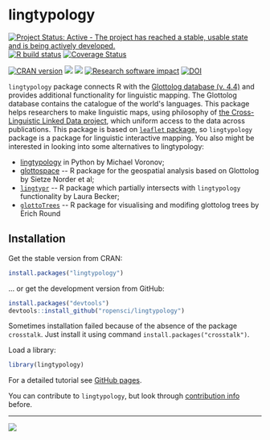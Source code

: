 # lingtypology

[![Project Status: Active - The project has reached a stable, usable state and is being actively developed.](http://www.repostatus.org/badges/latest/active.svg)](http://www.repostatus.org/#active)
[![R build status](https://github.com/ropensci/lingtypology/workflows/R-CMD-check/badge.svg)](https://github.com/ropensci/lingtypology/actions)
[![Coverage Status](https://img.shields.io/codecov/c/github/ropensci/lingtypology/master.svg)](https://codecov.io/github/ropensci/lingtypology?branch=master)

[![CRAN
version](http://www.r-pkg.org/badges/version/lingtypology)](https://cran.r-project.org/package=lingtypology)
[![](http://cranlogs.r-pkg.org/badges/grand-total/lingtypology)](https://CRAN.R-project.org/package=lingtypology)
[![](https://badges.ropensci.org/95_status.svg)](https://github.com/ropensci/onboarding/issues/95)
[![Research software impact](http://depsy.org/api/package/cran/lingtypology/badge.svg)](http://depsy.org/package/r/lingtypology)
[![DOI](https://zenodo.org/badge/DOI/10.5281/zenodo.815028.svg)](https://doi.org/10.5281/zenodo.815028)


`lingtypology` package connects R with the [Glottolog database (v. 4.4)](https://glottolog.org/) and provides additional functionality for linguistic mapping. The Glottolog database contains the catalogue of the world's languages. This package helps researchers to make linguistic maps, using philosophy of [the Cross-Linguistic Linked Data project](https://clld.org/), which uniform access to the data across publications. This package is based on [`leaflet` package](https://rstudio.github.io/leaflet/), so `lingtypology` package is a package for linguistic interactive mapping. You also might be interested in looking into some alternatives to lingtypology:

* [lingtypology](https://pypi.org/project/lingtypology/) in Python by Michael Voronov;
* [glottospace](https://github.com/SietzeN/glottospace) -- R package for the geospatial analysis based on Glottolog by Sietze Norder et al;
* [`lingtypr`](https://gitlab.com/laurabecker/lingtypr) -- R package which partially intersects with `lingtypology` functionality by Laura Becker;
* [`glottoTrees`](https://github.com/erichround/glottoTrees) -- R package for visualising and modifing glottolog trees by Erich Round

## Installation

Get the stable version from CRAN:
```R
install.packages("lingtypology")
```
… or get the development version from GitHub:
```R
install.packages("devtools")
devtools::install_github("ropensci/lingtypology")
```

Sometimes installation failed because of the absence of the package `crosstalk`. Just install it using command `install.packages("crosstalk")`. 

Load a library:
```R
library(lingtypology)
```

For a detailed tutorial see [GitHub pages](https://docs.ropensci.org/lingtypology/).

You can contribute to `lingtypology`, but look through [contribution info](https://github.com/ropensci/lingtypology/blob/master/CONTRIBUTING.md) before.

---

[![](http://ropensci.org/public_images/github_footer.png)](http://ropensci.org)
